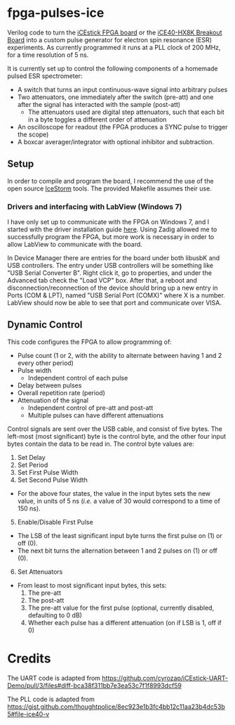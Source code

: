 # fpga-pulses-ice
Verilog code to turn the [iCEstick FPGA board](http://www.latticesemi.com/icestick) or the [iCE40-HX8K Breakout Board](http://www.latticesemi.com/Products/DevelopmentBoardsAndKits/iCE40HX8KBreakoutBoard.aspx) into a custom pulse generator for electron spin resonance (ESR) experiments.
As currently programmed it runs at a PLL clock of 200 MHz, for a time resolution of 5 ns.

It is currently set up to control the following components of a homemade pulsed ESR spectrometer:
* A switch that turns an input continuous-wave signal into arbitrary pulses
* Two attenuators, one immediately after the switch (pre-att) and one after the signal has interacted with the sample (post-att)
  * The attenuators used are digital step attenuators, such that each bit in a byte toggles a different order of attenuation
* An oscilloscope for readout (the FPGA produces a SYNC pulse to trigger the scope)
* A boxcar averager/integrator with optional inhibitor and subtraction.

## Setup
In order to compile and program the board, I recommend the use of the open source
[IceStorm](http://www.clifford.at/icestorm/) tools. The provided Makefile assumes their use.

### Drivers and interfacing with LabView (Windows 7)
I have only set up to communicate with the FPGA on Windows 7, and I started with the driver installation guide
[here](https://github.com/FPGAwars/libftdi-cross-builder/wiki#driver-installation).
Using Zadig allowed me to successfully program the FPGA, but more work is necessary in order to allow LabView to 
communicate with the board.

In Device Manager there are entries for the board under both libusbK and USB controllers.
The entry under USB controllers will be something like "USB Serial Converter B". Right click it, go to properties,
and under the Advanced tab check the "Load VCP" box. After that, a reboot and disconnection/reconnection of the device
should bring up a new entry in Ports (COM & LPT), named "USB Serial Port (COMX)" where X is a number.
LabView should now be able to see that port and communicate over VISA.

## Dynamic Control
This code configures the FPGA to allow programming of:
* Pulse count (1 or 2, with the ability to alternate between having 1 and 2 every other period)
* Pulse width
  * Independent control of each pulse
* Delay between pulses
* Overall repetition rate (period)
* Attenuation of the signal
  * Independent control of pre-att and post-att
  * Multiple pulses can have different attenuations

Control signals are sent over the USB cable, and consist of five bytes.
The left-most (most significant) byte is the control byte, and the other four input bytes contain the data to be read in.
The control byte values are:
1. Set Delay
2. Set Period
3. Set First Pulse Width
4. Set Second Pulse Width
  * For the above four states, the value in the input bytes sets the new value, in units of 5 ns
  (*i.e.* a value of 30 would correspond to a time of 150 ns).
5. Enable/Disable First Pulse
  * The LSB of the least significant input byte turns the first pulse on (1) or off (0).
  * The next bit turns the alternation between 1 and 2 pulses on (1) or off (0).
6. Set Attenuators
  * From least to most significant input bytes, this sets:
    1. The pre-att
    2. The post-att
    3. The pre-att value for the first pulse (optional, currently disabled, defaulting to 0 dB)
    4. Whether each pulse has a different attenuation (on if LSB is 1, off if 0)

# Credits
The UART code is adapted from https://github.com/cyrozap/iCEstick-UART-Demo/pull/3/files#diff-bca38f311bb7e3ea53c7f1f8993dcf59

The PLL code is adapted from https://gist.github.com/thoughtpolice/8ec923e1b3fc4bb12c11aa23b4dc53b5#file-ice40-v
